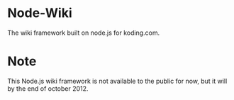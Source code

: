 Node-Wiki
=========

The wiki framework built on node.js for koding.com.

# Note
This Node.js wiki framework is not available to the public for now, but it will by the end of october 2012.